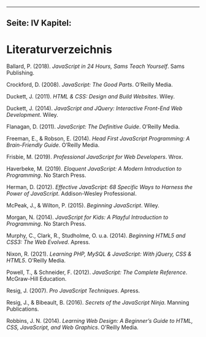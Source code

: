 ---
Seite: IV
Kapitel:
--------

# Literaturverzeichnis

Ballard, P. (2018). *JavaScript in 24 Hours, Sams Teach Yourself*. Sams Publishing.

Crockford, D. (2008). *JavaScript: The Good Parts*. O’Reilly Media.

Duckett, J. (2011). *HTML & CSS: Design and Build Websites*. Wiley.

Duckett, J. (2014). *JavaScript and JQuery: Interactive Front-End Web Development*. Wiley.

Flanagan, D. (2011). *JavaScript: The Definitive Guide*. O’Reilly Media.

Freeman, E., & Robson, E. (2014). *Head First JavaScript Programming: A Brain-Friendly Guide*. O’Reilly Media.

Frisbie, M. (2019). *Professional JavaScript for Web Developers*. Wrox.

Haverbeke, M. (2019). *Eloquent JavaScript: A Modern Introduction to Programming*. No Starch Press.

Herman, D. (2012). *Effective JavaScript: 68 Specific Ways to Harness the Power of JavaScript*. Addison-Wesley Professional.

McPeak, J., & Wilton, P. (2015). *Beginning JavaScript*. Wiley.

Morgan, N. (2014). *JavaScript for Kids: A Playful Introduction to Programming*. No Starch Press.

Murphy, C., Clark, R., Studholme, O. u.a. (2014). *Beginning HTML5 and CSS3: The Web Evolved*. Apress.

Nixon, R. (2021). *Learning PHP, MySQL & JavaScript: With jQuery, CSS & HTML5*. O’Reilly Media.

Powell, T., & Schneider, F. (2012). *JavaScript: The Complete Reference*. McGraw-Hill Education.

Resig, J. (2007). *Pro JavaScript Techniques*. Apress.

Resig, J., & Bibeault, B. (2016). *Secrets of the JavaScript Ninja*. Manning Publications.

Robbins, J. N. (2014). *Learning Web Design: A Beginner’s Guide to HTML, CSS, JavaScript, and Web Graphics*. O’Reilly Media.
